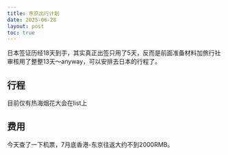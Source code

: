 ```yaml
---
title: 东京出行计划
date: 2025-06-28
layout: post
toc: true
---
```


日本签证历经18天到手，其实真正出签只用了5天，反而是前面准备材料加旅行社审核用了整整13天～anyway，可以安排去日本的行程了。

## 行程

目前仅有热海烟花大会在list上

## 费用

今天查了一下机票，7月底香港-东京往返大约不到2000RMB。